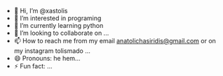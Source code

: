 - 👋 Hi, I’m @xastolis
- 👀 I’m interested in programing
- 🌱 I’m currently learning python
- 💞️ I’m looking to collaborate on ...
- 📫 How to reach me from my email anatolichasiridis@gmail.com or on my instagram tolismado ...
- 😄 Pronouns: he hem...
- ⚡ Fun fact: ...

<!---
xastolis/xastolis is a ✨ special ✨ repository because its `README.md` (this file) appears on your GitHub profile.
You can click the Preview link to take a look at your changes.
--->

